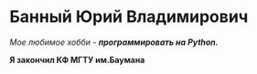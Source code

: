 # Банный Юрий Владимирович

*Мое любимое хобби - __программировать на Python.__*

__Я закончил КФ МГТУ им.Баумана__